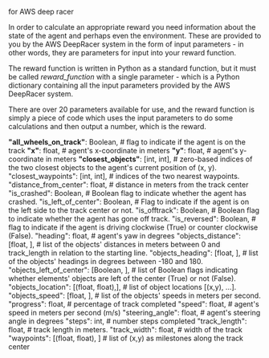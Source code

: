 
for AWS deep racer
  
In order to calculate an appropriate reward you need information about the state of the agent and perhaps even the environment. These are provided to you by the AWS DeepRacer system in the form of input parameters - in other words, they are parameters for input into your reward function.

The reward function is written in Python as a standard function, but it must be called _reward_function_ with a single parameter - which is a Python dictionary containing all the input parameters provided by the AWS DeepRacer system.

There are over 20 parameters available for use, and the reward function is simply a piece of code which uses the input parameters to do some calculations and then output a number, which is the reward.


**"all_wheels_on_track"**: Boolean,        # flag to indicate if the agent is on the track
**"x"**: float,                            # agent's x-coordinate in meters
**"y"**: float,                            # agent's y-coordinate in meters
**"closest_objects"**: [int, int],         # zero-based indices of the two closest objects to the agent's current position of (x, y).
"closest_waypoints": [int, int],       # indices of the two nearest waypoints.
"distance_from_center": float,         # distance in meters from the track center 
"is_crashed": Boolean,                 # Boolean flag to indicate whether the agent has crashed.
"is_left_of_center": Boolean,          # Flag to indicate if the agent is on the left side to the track center or not. 
"is_offtrack": Boolean,                # Boolean flag to indicate whether the agent has gone off track.
"is_reversed": Boolean,                # flag to indicate if the agent is driving clockwise (True) or counter clockwise (False).
"heading": float,                      # agent's yaw in degrees
"objects_distance": [float, ],         # list of the objects' distances in meters between 0 and track_length in relation to the starting line.
"objects_heading": [float, ],          # list of the objects' headings in degrees between -180 and 180.
"objects_left_of_center": [Boolean, ],    # list of Boolean flags indicating whether elements' objects are left of the center (True) or not (False).
"objects_location": [(float, float),], # list of object locations [(x,y), ...].
"objects_speed": [float, ],            # list of the objects' speeds in meters per second.
"progress": float,                     # percentage of track completed
"speed": float,                        # agent's speed in meters per second (m/s)
"steering_angle": float,               # agent's steering angle in degrees
"steps": int,                          # number steps completed
"track_length": float,                 # track length in meters.
"track_width": float,                  # width of the track
"waypoints": [(float, float), ]        # list of (x,y) as milestones along the track center